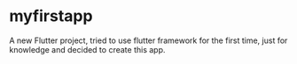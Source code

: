 # myfirstapp

A new Flutter project, tried to use flutter framework for the first time, just for knowledge and decided to create this app.

